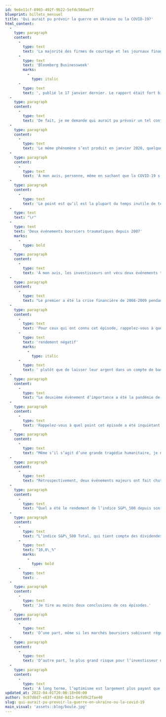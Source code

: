 ```yaml
---
id: 9e6e11cf-8903-492f-9b22-5efdc50dae77
blueprint: billets_mensuel
title: 'Qui aurait pu prévoir la guerre en Ukraine ou la COVID-19?'
html_content:
  -
    type: paragraph
    content:
      -
        type: text
        text: 'La majorité des firmes de courtage et les journaux financiers ont l’habitude de faire des prévisions annuelles en janvier de chaque année. Je me souviens par exemple d’avoir lu un rapport dans le magazine '
      -
        type: text
        text: 'Bloomberg Businessweek'
        marks:
          -
            type: italic
      -
        type: text
        text: ', publié le 17 janvier dernier. Le rapport était fort bien fait et très complet; il présentait une myriade de prévisions couvrant de nombreux domaines, allant de la fin des stimuli économiques, aux élections américaines de mi-mandat, à l’inflation et au futur des autos électriques. Le problème est que leurs analystes n’avaient pas prévu qu’une guerre éclaterait en Ukraine quelques semaines plus tard. Ce seul événement a tout simplement rendu caduques la plupart de leurs prévisions.'
  -
    type: paragraph
    content:
      -
        type: text
        text: 'De fait, je me demande qui aurait pu prévoir un tel conflit et quel aurait été son impact sur les marchés boursiers.'
  -
    type: paragraph
    content:
      -
        type: text
        text: 'Le même phénomène s’est produit en janvier 2020, quelques semaines avant que ne se déclare la pandémie de COVID-19 qui a fait chuter les marchés boursiers en mars 2020. Qui aurait pu prévoir un tel événement?'
  -
    type: paragraph
    content:
      -
        type: text
        text: 'À mon avis, personne, même en sachant que la COVID-19 s’était déclarée dès décembre 2019, à Wuhan, en Chine. Cet événement majeur a été le principal facteur d’influence sur les marchés boursiers au cours des nombreux mois qui ont suivi. Toute analyse des marchés qui ne prévoyait pas cette pandémie devenait immédiatement inconséquente.'
  -
    type: paragraph
    content:
      -
        type: text
        text: 'Le point est qu’il est la plupart du temps inutile de tenter de faire des prévisions boursières annuelles. Même si l’on fait une analyse complète de tous les facteurs connus qui pourraient avoir une incidence sur les marchés, il est impossible de prévoir l’inattendu. Et c’est généralement ce qui aura le plus grand impact sur les rendements à court terme des marchés boursiers.'
  -
    type: text
    text: "\r"
  -
    type: text
    text: 'Deux événements boursiers traumatiques depuis 2007'
    marks:
      -
        type: bold
  -
    type: paragraph
    content:
      -
        type: text
        text: 'À mon avis, les investisseurs ont vécu deux événements traumatiques au cours des 15 dernières années qui ont eu une incidence majeure sur les marchés boursiers.'
  -
    type: paragraph
    content:
      -
        type: text
        text: "Le premier a été la crise financière de 2008-2009 pendant laquelle les marchés nord-américains ont fortement corrigé. L’indice S&P\_500, que j’utiliserai ici comme baromètre du marché nord-américain, a chuté de 58\_% entre octobre 2007 et mars 2009."
  -
    type: paragraph
    content:
      -
        type: text
        text: 'Pour ceux qui ont connu cet épisode, rappelez-vous à quel point les manchettes économiques étaient négatives et pessimistes. Pendant une partie de cette période, les investisseurs étaient heureux d’acheter des obligations du gouvernement américain leur offrant un '
      -
        type: text
        text: 'rendement négatif'
        marks:
          -
            type: italic
      -
        type: text
        text: ' plutôt que de laisser leur argent dans un compte de banque. C’est que nombre d’entre eux croyaient alors que les banques étaient en danger de faire faillite. Pendant la crise 2008-2009, la viabilité du système financier mondial a été ébranlée et sérieusement remise en question. Sans l’intervention musclée et exceptionnelle du gouvernement américain, qui sait ce qui aurait pu advenir.'
  -
    type: paragraph
    content:
      -
        type: text
        text: "Le deuxième événement d’importance a été la pandémie de COVID-19 qui a été officiellement déclarée le 11 mars 2020 par l’Organisation mondiale de la santé. Entre le 19 février 2020 et le 23 mars 2020, le S&P\_500 a perdu plus de 35\_% de sa valeur!"
  -
    type: paragraph
    content:
      -
        type: text
        text: 'Rappelez-vous à quel point cet épisode a été inquiétant. On ne connaissait pas les risques de la COVID pour notre santé et on ne pouvait pas prévoir quels seraient les impacts sur l’économie mondiale et encore moins sur les résultats financiers des entreprises.'
  -
    type: paragraph
    content:
      -
        type: text
        text: "Même s’il s’agit d’une grande tragédie humanitaire, je ne mettrais pas la guerre russo-ukrainienne dans la même catégorie que les deux événements précédents. \_Il reste que très peu de gens avaient prévu ce conflit majeur au début de 2022. L’invasion de l’Ukraine par la Russie a officiellement eu lieu le 24 février dernier, mais le risque d’une invasion était devenu apparent plusieurs mois auparavant, les forces armées russes ayant déployé quelque 100\_000 soldats à la frontière de l’Ukraine dès novembre 2021. Entre le 4 janvier 2022 et le 8 mars 2022, le S&P\_500 a perdu 14,4\_%. Il a fortement rebondi depuis, l’indice se retrouvant à seulement 4,0\_% de son sommet de l’année en cours au moment d’écrire ces lignes."
  -
    type: paragraph
    content:
      -
        type: text
        text: "Rétrospectivement, deux événements majeurs ont fait chuter l’indice phare américain de 58\_% et 35\_%."
  -
    type: paragraph
    content:
      -
        type: text
        text: "Quel a été le rendement de l’indice S&P\_500 depuis son sommet d’octobre 2007, ou depuis près de 15 ans, soit juste avant la crise financière de 2008-2009?"
  -
    type: paragraph
    content:
      -
        type: text
        text: "L’indice S&P\_500 Total, qui tient compte des dividendes versés, a enregistré un rendement de 300,0\_% au cours de la période, ou un rendement annuel composé de "
      -
        type: text
        text: "10,0\_%"
        marks:
          -
            type: bold
      -
        type: text
        text: .
  -
    type: paragraph
    content:
      -
        type: text
        text: 'Je tire au moins deux conclusions de ces épisodes.'
  -
    type: paragraph
    content:
      -
        type: text
        text: 'D’une part, même si les marchés boursiers subissent régulièrement des corrections, et parfois des chutes vertigineuses, c’est à long terme qu’il faut les envisager.'
  -
    type: paragraph
    content:
      -
        type: text
        text: 'D’autre part, le plus grand risque pour l’investisseur n’est pas de subir de telles corrections – elles sont normales et tout investisseur doit s’y préparer – mais de paniquer et de vendre ses investissements lorsqu’elles surviennent.'
  -
    type: paragraph
    content:
      -
        type: text
        text: 'À long terme, l’optimisme est largement plus payant que le pessimisme pour l’investisseur.'
updated_at: 2022-04-01T20:00:18+00:00
author: 9c87d8d7-e83f-438d-8d13-6efd9c2fae40
slug: qui-aurait-pu-prevoir-la-guerre-en-ukraine-ou-la-covid-19
main_visual: 'assets::blog/boule.jpg'
---
```

